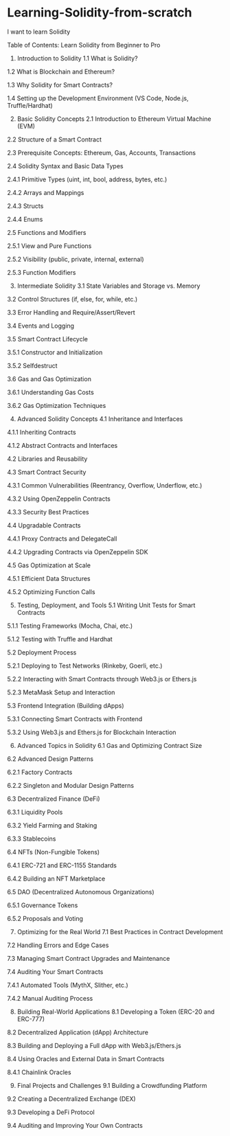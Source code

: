 # Learning-Solidity-from-scratch
I want to learn Solidity

Table of Contents: Learn Solidity from Beginner to Pro

1. Introduction to Solidity
1.1 What is Solidity?

1.2 What is Blockchain and Ethereum?

1.3 Why Solidity for Smart Contracts?

1.4 Setting up the Development Environment (VS Code, Node.js, Truffle/Hardhat)

2. Basic Solidity Concepts
2.1 Introduction to Ethereum Virtual Machine (EVM)

2.2 Structure of a Smart Contract

2.3 Prerequisite Concepts: Ethereum, Gas, Accounts, Transactions

2.4 Solidity Syntax and Basic Data Types

2.4.1 Primitive Types (uint, int, bool, address, bytes, etc.)

2.4.2 Arrays and Mappings

2.4.3 Structs

2.4.4 Enums

2.5 Functions and Modifiers

2.5.1 View and Pure Functions

2.5.2 Visibility (public, private, internal, external)

2.5.3 Function Modifiers

3. Intermediate Solidity
3.1 State Variables and Storage vs. Memory

3.2 Control Structures (if, else, for, while, etc.)

3.3 Error Handling and Require/Assert/Revert

3.4 Events and Logging

3.5 Smart Contract Lifecycle

3.5.1 Constructor and Initialization

3.5.2 Selfdestruct

3.6 Gas and Gas Optimization

3.6.1 Understanding Gas Costs

3.6.2 Gas Optimization Techniques

4. Advanced Solidity Concepts
4.1 Inheritance and Interfaces

4.1.1 Inheriting Contracts

4.1.2 Abstract Contracts and Interfaces

4.2 Libraries and Reusability

4.3 Smart Contract Security

4.3.1 Common Vulnerabilities (Reentrancy, Overflow, Underflow, etc.)

4.3.2 Using OpenZeppelin Contracts

4.3.3 Security Best Practices

4.4 Upgradable Contracts

4.4.1 Proxy Contracts and DelegateCall

4.4.2 Upgrading Contracts via OpenZeppelin SDK

4.5 Gas Optimization at Scale

4.5.1 Efficient Data Structures

4.5.2 Optimizing Function Calls

5. Testing, Deployment, and Tools
5.1 Writing Unit Tests for Smart Contracts

5.1.1 Testing Frameworks (Mocha, Chai, etc.)

5.1.2 Testing with Truffle and Hardhat

5.2 Deployment Process

5.2.1 Deploying to Test Networks (Rinkeby, Goerli, etc.)

5.2.2 Interacting with Smart Contracts through Web3.js or Ethers.js

5.2.3 MetaMask Setup and Interaction

5.3 Frontend Integration (Building dApps)

5.3.1 Connecting Smart Contracts with Frontend

5.3.2 Using Web3.js and Ethers.js for Blockchain Interaction

6. Advanced Topics in Solidity
6.1 Gas and Optimizing Contract Size

6.2 Advanced Design Patterns

6.2.1 Factory Contracts

6.2.2 Singleton and Modular Design Patterns

6.3 Decentralized Finance (DeFi)

6.3.1 Liquidity Pools

6.3.2 Yield Farming and Staking

6.3.3 Stablecoins

6.4 NFTs (Non-Fungible Tokens)

6.4.1 ERC-721 and ERC-1155 Standards

6.4.2 Building an NFT Marketplace

6.5 DAO (Decentralized Autonomous Organizations)

6.5.1 Governance Tokens

6.5.2 Proposals and Voting

7. Optimizing for the Real World
7.1 Best Practices in Contract Development

7.2 Handling Errors and Edge Cases

7.3 Managing Smart Contract Upgrades and Maintenance

7.4 Auditing Your Smart Contracts

7.4.1 Automated Tools (MythX, Slither, etc.)

7.4.2 Manual Auditing Process

8. Building Real-World Applications
8.1 Developing a Token (ERC-20 and ERC-777)

8.2 Decentralized Application (dApp) Architecture

8.3 Building and Deploying a Full dApp with Web3.js/Ethers.js

8.4 Using Oracles and External Data in Smart Contracts

8.4.1 Chainlink Oracles

9. Final Projects and Challenges
9.1 Building a Crowdfunding Platform

9.2 Creating a Decentralized Exchange (DEX)

9.3 Developing a DeFi Protocol

9.4 Auditing and Improving Your Own Contracts

